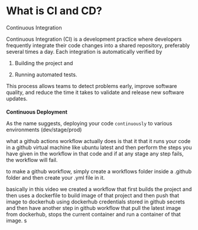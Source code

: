 # What is CI and CD?

#### 

[](https://projects.100xdevs.com/tracks/CI-CD/cicd-1#8dcc536914ea4b33af86084e45f26ab7 "Continuous Integration")Continuous Integration

Continuous Integration (CI) is a development practice where developers frequently integrate their code changes into a shared repository, preferably several times a day. Each integration is automatically verified by

1. Building the project and

2. Running automated tests.

This process allows teams to detect problems early, improve software quality, and reduce the time it takes to validate and release new software updates.

#### 

**Continuous Deployment**

As the name suggests, deploying your code `continuously` to various environments (dev/stage/prod)

what a github actions workflow actually does is that it that it runs your code in a github virtual machine like ubuntu latest and then perform the steps you have given in the workflow in that code and if at any stage any step fails, the workflow will fail.

to make a github workflow, simply create a workflows folder inside a .github folder and then create your .yml file in it.


basically in this video we created a workflow that first builds the project and then uses a dockerfile to build image of that project and then push  that image to dockerhub using dockerhub credentials stored in github secrets and then have another step in github workflow that pull the latest image from dockerhub, stops the current container and run a container of that image.
s
